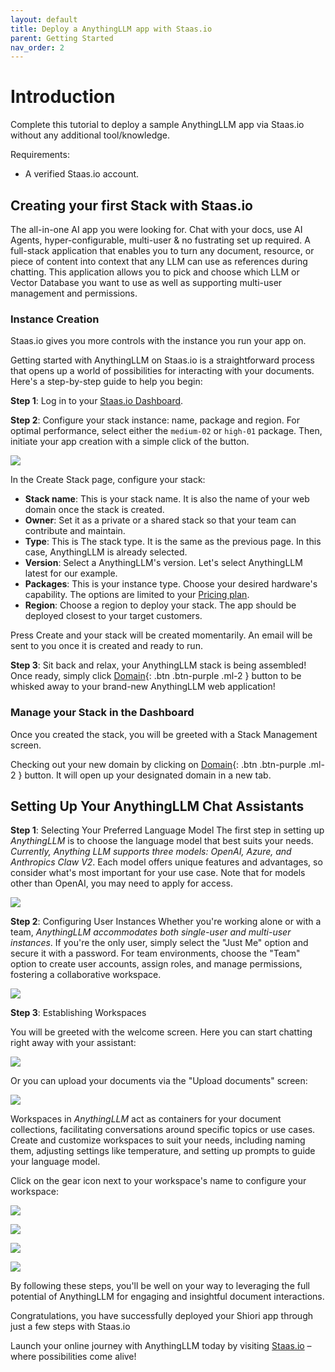 ```yaml
---
layout: default
title: Deploy a AnythingLLM app with Staas.io
parent: Getting Started
nav_order: 2
---
```


# Introduction
Complete this tutorial to deploy a sample AnythingLLM app via Staas.io without any additional tool/knowledge.

Requirements:
- A verified Staas.io account.

## Creating your first Stack with Staas.io

The all-in-one AI app you were looking for. Chat with your docs, use AI Agents, hyper-configurable, multi-user & no fustrating set up required. A full-stack application that enables you to turn any document, resource, or piece of content into context that any LLM can use as references during chatting. This application allows you to pick and choose which LLM or Vector Database you want to use as well as supporting multi-user management and permissions.

### Instance Creation
Staas.io gives you more controls with the instance you run your app on.

Getting started with AnythingLLM on Staas.io is a straightforward process that opens up a world of possibilities for interacting with your documents. Here's a step-by-step guide to help you begin:

**Step 1**: Log in to your [Staas.io Dashboard](https://www.staas.io/dashboard/create_stack?project_type=anythingllm&utm_source=docs&utm_content=textlink).

**Step 2**: Configure your stack instance: name, package and region. For optimal performance, select either the `medium-02` or `high-01` package. Then, initiate your app creation with a simple click of the button.

![](../../assets/images/getting-started/anything-llm-create-stack.png)

In the Create Stack page, configure your stack:
- **Stack name**: This is your stack name. It is also the name of your web domain once the stack is created.
- **Owner**: Set it as a private or a shared stack so that your team can contribute and maintain.
- **Type**: This is The stack type. It is the same as the previous page. In this case, AnythingLLM is already selected.
- **Version**: Select a AnythingLLM's version. Let's select AnythingLLM latest for our example.
- **Packages**: This is your instance type. Choose your desired hardware's capability. The options are limited to your [Pricing plan](https://www.staas.io/#pricing).
- **Region**: Choose a region to deploy your stack. The app should be deployed closest to your target customers.

Press Create and your stack will be created momentarily. An email will be sent to you once it is created and ready to run.

**Step 3**: Sit back and relax, your AnythingLLM stack is being assembled! Once ready, simply click [Domain](){: .btn .btn-purple .ml-2 } button to be whisked away to your brand-new AnythingLLM web application!

### Manage your Stack in the Dashboard
Once you created the stack, you will be greeted with a Stack Management screen.

Checking out your new domain by clicking on [Domain](){: .btn .btn-purple .ml-2 } button. It will open up your designated domain in a new tab.

## Setting Up Your AnythingLLM Chat Assistants

**Step 1**: Selecting Your Preferred Language Model
The first step in setting up *AnythingLLM* is to choose the language model that best suits your needs. *Currently, Anything LLM supports three models: OpenAI, Azure, and Anthropics Claw V2*. Each model offers unique features and advantages, so consider what's most important for your use case. Note that for models other than OpenAI, you may need to apply for access.

![](../../assets/images/getting-started/anything-llm-setup-01.png)

**Step 2**: Configuring User Instances
Whether you're working alone or with a team, *AnythingLLM accommodates both single-user and multi-user instances*. If you're the only user, simply select the "Just Me" option and secure it with a password. For team environments, choose the "Team" option to create user accounts, assign roles, and manage permissions, fostering a collaborative workspace.

![](../../assets/images/getting-started/anything-llm-setup-02.png)

**Step 3**: Establishing Workspaces

You will be greeted with the welcome screen. Here you can start chatting right away with your assistant:

![](../../assets/images/getting-started/anything-llm-setup-03.png)

Or you can upload your documents via the "Upload documents" screen:

![](../../assets/images/getting-started/anything-llm-setup-04.png)

Workspaces in *AnythingLLM* act as containers for your document collections, facilitating conversations around specific topics or use cases. Create and customize workspaces to suit your needs, including naming them, adjusting settings like temperature, and setting up prompts to guide your language model.

Click on the gear icon next to your workspace's name to configure your workspace:

![](../../assets/images/getting-started/anything-llm-setup-05.png)

![](../../assets/images/getting-started/anything-llm-setup-06.png)

![](../../assets/images/getting-started/anything-llm-setup-07.png)

![](../../assets/images/getting-started/anything-llm-setup-08.png)

By following these steps, you'll be well on your way to leveraging the full potential of AnythingLLM for engaging and insightful document interactions.

Congratulations, you have successfully deployed your Shiori app through just a few steps with Staas.io

Launch your online journey with AnythingLLM today by visiting [Staas.io](https://www.staas.io/dashboard/create_stack?project_type=anythingllm&utm_source=docs&utm_content=textlink) – where possibilities come alive!
